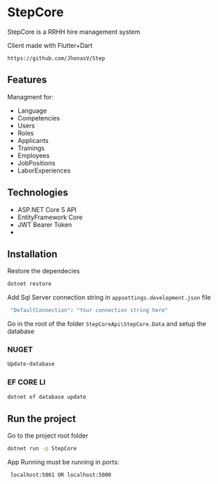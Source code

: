 # StepCore
StepCore is a RRHH hire management system

Client made with Flutter+Dart

```dash
https://github.com/JhonasV/Step
````

## Features
Managment for:
- Language
- Competencies
- Users
- Roles
- Applicants
- Trainings
- Employees
- JobPositions
- LaborExperiences

## Technologies
- ASP.NET Core 5 API 
- EntityFramework Core
- JWT Bearer Token
- 

## Installation

Restore the dependecies

```bash
dotnet restore
```
Add Sql Server connection string in  `appsettings.development.json` file

```bash
 "DefaultConnection": "Your connection string here"
```
Go in the root of the folder `StepCoreApi\StepCore.Data` and setup the database

### NUGET
```bash
Update-database
```
### EF CORE LI

```bash
dotnet ef database update
```


## Run the project
Go to the project root folder
```bash
dotnet run -p StepCore
```

App Running must be running in ports:
```bash
 localhost:5001 OR localhost:5000
```




